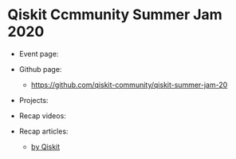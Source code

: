 # Qiskit Ccmmunity Summer Jam 2020
* Event page:

* Github page:
  * https://github.com/qiskit-community/qiskit-summer-jam-20

* Projects:

* Recap videos:

* Recap articles:
  * [by Qiskit](https://medium.com/qiskit/the-qiskit-community-summer-jam-brought-hackathon-energy-to-hundreds-at-home-a0f15c865bec)
